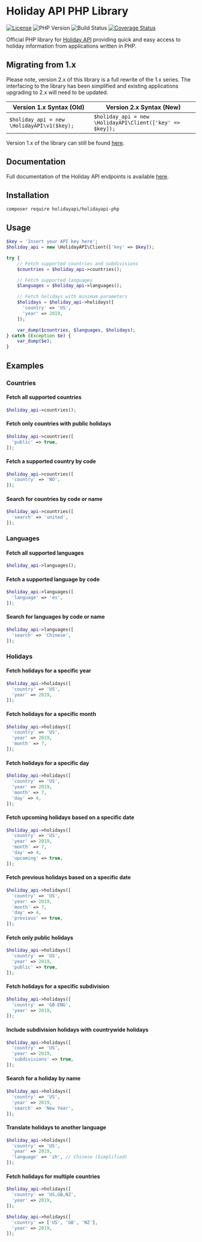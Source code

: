 # Holiday API PHP Library

[![License](https://img.shields.io/packagist/l/holidayapi/holidayapi-php?style=for-the-badge)](https://github.com/holidayapi/holidayapi-php/blob/master/LICENSE)
![PHP Version](https://img.shields.io/packagist/php-v/holidayapi/holidayapi-php?style=for-the-badge)
![Build Status](https://img.shields.io/travis/holidayapi/holidayapi-php/master?style=for-the-badge)
[![Coverage Status](https://img.shields.io/coveralls/github/holidayapi/holidayapi-php/master?style=for-the-badge)](https://coveralls.io/github/holidayapi/holidayapi-php?branch=master)

Official PHP library for [Holiday API](https://holidayapi.com) providing quick
and easy access to holiday information from applications written in PHP.

## Migrating from 1.x

Please note, version 2.x of this library is a full rewrite of the 1.x series.
The interfacing to the library has been simplified and existing applications
upgrading to 2.x will need to be updated.

| Version 1.x Syntax (Old)                   | Version 2.x Syntax (New)                                  |
|--------------------------------------------|-----------------------------------------------------------|
| `$holiday_api = new \HolidayAPI\v1($key);` | `$holiday_api = new \HolidayAPI\Client(['key' => $key]);` |

Version 1.x of the library can still be found
[here](https://github.com/joshtronic/php-holidayapi).

## Documentation

Full documentation of the Holiday API endpoints is available
[here](https://holidayapi.com/docs).

## Installation

```shell
composer require holidayapi/holidayapi-php
```

## Usage

```php
$key = 'Insert your API key here';
$holiday_api = new \HolidayAPI\Client(['key' => $key]);

try {
    // Fetch supported countries and subdivisions
    $countries = $holiday_api->countries();

    // Fetch supported languages
    $languages = $holiday_api->languages();

    // Fetch holidays with minimum parameters
    $holidays = $holiday_api->holidays([
      'country' => 'US',
      'year' => 2019,
    ]);

    var_dump($countries, $languages, $holidays);
} catch (Exception $e) {
    var_dump($e);
}
```

## Examples

### Countries

#### Fetch all supported countries

```php
$holiday_api->countries();
```

#### Fetch only countries with public holidays

```php
$holiday_api->countries([
  'public' => true,
]);
```

#### Fetch a supported country by code

```php
$holiday_api->countries([
  'country' => 'NO',
]);
```

#### Search for countries by code or name

```php
$holiday_api->countries([
  'search' => 'united',
]);
```

### Languages

#### Fetch all supported languages

```php
$holiday_api->languages();
```

#### Fetch a supported language by code

```php
$holiday_api->languages([
  'language' => 'es',
]);
```

#### Search for languages by code or name

```php
$holiday_api->languages([
  'search' => 'Chinese',
]);
```

### Holidays

#### Fetch holidays for a specific year

```php
$holiday_api->holidays([
  'country' => 'US',
  'year' => 2019,
]);
```

#### Fetch holidays for a specific month

```php
$holiday_api->holidays([
  'country' => 'US',
  'year' => 2019,
  'month' => 7,
]);
```

#### Fetch holidays for a specific day

```php
$holiday_api->holidays([
  'country' => 'US',
  'year' => 2019,
  'month' => 7,
  'day' => 4,
]);
```

#### Fetch upcoming holidays based on a specific date

```php
$holiday_api->holidays([
  'country' => 'US',
  'year' => 2019,
  'month' => 7,
  'day' => 4,
  'upcoming' => true,
]);
```

#### Fetch previous holidays based on a specific date

```php
$holiday_api->holidays([
  'country' => 'US',
  'year' => 2019,
  'month' => 7,
  'day' => 4,
  'previous' => true,
]);
```

#### Fetch only public holidays

```php
$holiday_api->holidays([
  'country' => 'US',
  'year' => 2019,
  'public' => true,
]);
```

#### Fetch holidays for a specific subdivision

```php
$holiday_api->holidays([
  'country' => 'GB-ENG',
  'year' => 2019,
]);
```

#### Include subdivision holidays with countrywide holidays

```php
$holiday_api->holidays([
  'country' => 'US',
  'year' => 2019,
  'subdivisions' => true,
]);
```

#### Search for a holiday by name

```php
$holiday_api->holidays([
  'country' => 'US',
  'year' => 2019,
  'search' => 'New Year',
]);
```

#### Translate holidays to another language

```php
$holiday_api->holidays([
  'country' => 'US',
  'year' => 2019,
  'language' => 'zh', // Chinese (Simplified)
]);
```

#### Fetch holidays for multiple countries

```php
$holiday_api->holidays([
  'country' => 'US,GB,NZ',
  'year' => 2019,
]);

$holiday_api->holidays([
  'country' => ['US', 'GB', 'NZ'],
  'year' => 2019,
]);
```
